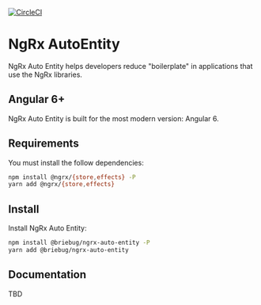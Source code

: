 [![CircleCI](https://circleci.com/gh/briebug/ngrx-auto-entity/tree/develop.svg?style=svg&circle-token=d1d500027a81dda34d4ad75ae5fee38dd8953487)](https://circleci.com/gh/briebug/ngrx-auto-entity/tree/develop)

# NgRx AutoEntity

NgRx Auto Entity helps developers reduce "boilerplate" in applications that use the NgRx libraries.

## Angular 6+

NgRx Auto Entity is built for the most modern version: Angular 6.

## Requirements

You must install the follow dependencies:

```bash
npm install @ngrx/{store,effects} -P
yarn add @ngrx/{store,effects}
```

## Install

Install NgRx Auto Entity:

```bash
npm install @briebug/ngrx-auto-entity -P
yarn add @briebug/ngrx-auto-entity
```

## Documentation

TBD
